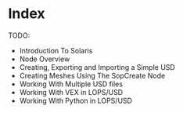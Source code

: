 # Index

TODO:

- Introduction To Solaris
- Node Overview
- Creating, Exporting and Importing a Simple USD
- Creating Meshes Using The SopCreate Node
- Working With Multiple USD files
- Working With VEX in LOPS/USD
- Working With Python in LOPS/USD